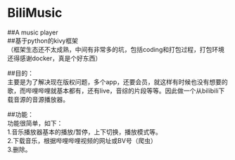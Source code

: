 # BiliMusic
##A music player<br>
##基于python的kivy框架<br>
（框架生态还不太成熟，中间有非常多的坑，包括coding和打包过程，打包环境还得感谢docker，真是个好东西）

##目的：<br>
主要是为了解决现在版权问题，多个app，还要会员，就这样有时候也没有想要的歌，而哔哩哔哩就基本都有，还有live，音综的片段等等。因此做一个从bilibili下载音源的音源播放器。

##功能：<br>
功能很简单，如下：<br>
1.音乐播放器基本的播放/暂停，上下切换，播放模式等。<br>
2.下载音乐，根据哔哩哔哩视频的网址或BV号（爬虫）<br>
3.删除。<br>
